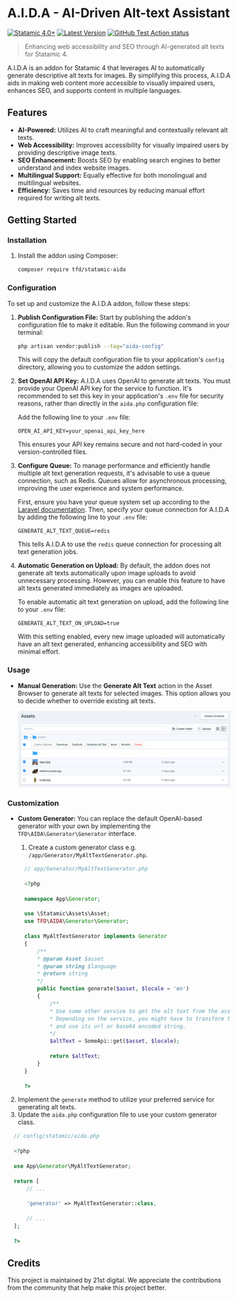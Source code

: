 # A.I.D.A - AI-Driven Alt-text Assistant

[![Statamic 4.0+](https://img.shields.io/badge/Statamic-4.0%2B-FF269E?style=flat-square)](https://statamic.com)
[![Latest Version](https://img.shields.io/github/v/release/21stdigital/statamic-aida?label=Release&style=flat-square)](https://github.com/21stdigital/statamic-aida/releases)
[![GitHub Test Action status](https://img.shields.io/github/actions/workflow/status/21stdigital/statamic-aida/tests.yml?branch=main&style=flat-square&label=Tests)](https://github.com/21stdigital/statamic-aida/actions/workflows/tests.yml?query=branch%3Amain)

> Enhancing web accessibility and SEO through AI-generated alt texts for Statamic 4.

A.I.D.A is an addon for Statamic 4 that leverages AI to automatically generate descriptive alt texts for images. By simplifying this process, A.I.D.A aids in making web content more accessible to visually impaired users, enhances SEO, and supports content in multiple languages.

## Features

- **AI-Powered:** Utilizes AI to craft meaningful and contextually relevant alt texts.
- **Web Accessibility:** Improves accessibility for visually impaired users by providing descriptive image texts.
- **SEO Enhancement:** Boosts SEO by enabling search engines to better understand and index website images.
- **Multilingual Support:** Equally effective for both monolingual and multilingual websites.
- **Efficiency:** Saves time and resources by reducing manual effort required for writing alt texts.

## Getting Started

### Installation

1. Install the addon using Composer:

   ```bash
   composer require tfd/statamic-aida
   ```

### Configuration

To set up and customize the A.I.D.A addon, follow these steps:

1. **Publish Configuration File:** Start by publishing the addon's configuration file to make it editable. Run the following command in your terminal:

   ```bash
   php artisan vendor:publish --tag="aida-config"
   ```

   This will copy the default configuration file to your application's `config` directory, allowing you to customize the addon settings.

2. **Set OpenAI API Key:** A.I.D.A uses OpenAI to generate alt texts. You must provide your OpenAI API key for the service to function. It's recommended to set this key in your application's `.env` file for security reasons, rather than directly in the `aida.php` configuration file:

   Add the following line to your `.env` file:

   ```plaintext
   OPEN_AI_API_KEY=your_openai_api_key_here
   ```

   This ensures your API key remains secure and not hard-coded in your version-controlled files.

3. **Configure Queue:** To manage performance and efficiently handle multiple alt text generation requests, it's advisable to use a queue connection, such as Redis. Queues allow for asynchronous processing, improving the user experience and system performance.

   First, ensure you have your queue system set up according to the [Laravel documentation](https://laravel.com/docs/queues). Then, specify your queue connection for A.I.D.A by adding the following line to your `.env` file:

   ```plaintext
   GENERATE_ALT_TEXT_QUEUE=redis
   ```

   This tells A.I.D.A to use the `redis` queue connection for processing alt text generation jobs.

4. **Automatic Generation on Upload:** By default, the addon does not generate alt texts automatically upon image uploads to avoid unnecessary processing. However, you can enable this feature to have alt texts generated immediately as images are uploaded.

   To enable automatic alt text generation on upload, add the following line to your `.env` file:

   ```plaintext
   GENERATE_ALT_TEXT_ON_UPLOAD=true
   ```

   With this setting enabled, every new image uploaded will automatically have an alt text generated, enhancing accessibility and SEO with minimal effort.

### Usage

- **Manual Generation:** Use the **Generate Alt Text** action in the Asset Browser to generate alt texts for selected images. This option allows you to decide whether to override existing alt texts.

  ![Screenshot of Generate Alt Text action](./docs/action.png)

### Customization

- **Custom Generator:** You can replace the default OpenAI-based generator with your own by implementing the `TFD\AIDA\Generator\Generator` interface.

  1. Create a custom generator class e.g. `/app/Generator/MyAltTextGenerator.php`.

  ```php
    // app/Generator/MyAltTextGenerator.php

    <?php

    namespace App\Generator;

    use \Statamic\Assets\Asset;
    use TFD\AIDA\Generator\Generator;

    class MyAltTextGenerator implements Generator
    {
        /**
        * @param Asset $asset
        * @param string $language
        * @return string
        */
        public function generate($asset, $locale = 'en')
        {
            /**
            * Use some other service to get the alt text from the asset.
            * Depending on the service, you might have to transform the asset object
            * and use its url or base64 encoded string.
            */
            $altText = SomeApi::get($asset, $locale);

            return $altText;
        }
    }

    ?>
  ```

2. Implement the `generate` method to utilize your preferred service for generating alt texts.
3. Update the `aida.php` configuration file to use your custom generator class.

```php
  // config/statamic/aida.php

  <?php

  use App\Generator\MyAltTextGenerator;

  return [
      // ...

      'generator' => MyAltTextGenerator::class,

      // ...
  ];

  ?>
```

## Credits

This project is maintained by 21st digital. We appreciate the contributions from the community that help make this project better.
